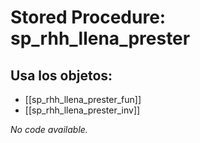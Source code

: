 # Stored Procedure: sp_rhh_llena_prester

## Usa los objetos:
- [[sp_rhh_llena_prester_fun]]
- [[sp_rhh_llena_prester_inv]]

*No code available.*
